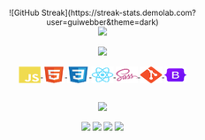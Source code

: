 
<div align="center">
  <br>![GitHub Streak](https://streak-stats.demolab.com?user=guiwebber&theme=dark)


  <br> 
 <img src="https://github-readme-streak-stats.herokuapp.com?user=guiwebber&hide_total_contributions=true&hide_longest_streak=true"/>
  <br>
</div>
<div align="center">
  <br>
 <a href="https://github.com/guiwebber">
  <img height="180em" src="https://github-readme-stats.vercel.app/api/top-langs/?username=guiwebber&layout=compact&langs_count=6&theme=dark"/>
 
</div>
<div align="center" style="display: inline_block"><br>
  <img align="center" alt="Js" height="30" width="40" src="https://raw.githubusercontent.com/devicons/devicon/master/icons/javascript/javascript-plain.svg">
  <img align="center" alt="HTML" height="30" width="40" src="https://raw.githubusercontent.com/devicons/devicon/master/icons/html5/html5-original.svg">
  <img align="center" alt="CSS" height="30" width="40" src="https://raw.githubusercontent.com/devicons/devicon/master/icons/css3/css3-original.svg">
  <img align="center" alt="CSS" height="30" width="40" src="https://raw.githubusercontent.com/devicons/devicon/master/icons/react/react-original.svg">
  <img align="center" alt="CSS" height="30" width="40" src="https://raw.githubusercontent.com/devicons/devicon/master/icons/sass/sass-original.svg">
  <img align="center" alt="CSS" height="30" width="40" src="https://raw.githubusercontent.com/devicons/devicon/master/icons/git/git-original.svg">
    <img align="center" alt="CSS" height="30" width="40" src="https://raw.githubusercontent.com/devicons/devicon/master/icons/bootstrap/bootstrap-original.svg">
  </div>


 <div align="center">

   <br>
   <br>
   
  <img src="https://spotify-github-profile.kittinanx.com/api/view?uid=12178131226&cover_image=true&theme=default&show_offline=false&background_color=121212&interchange=false)](https://github.com/kittinan/spotify-github-profile"/>
 <br>
 </div>
 
<div align="center"> 
  <br>
  <a href="https://instagram.com/gui.webber" target="_blank"><img src="https://img.shields.io/badge/-Instagram-%23E4405F?style=for-the-badge&logo=instagram&logoColor=white" target="_blank"></a>
 <a href="#" target="_blank"><img src="https://img.shields.io/badge/Discord-7289DA?style=for-the-badge&logo=discord&logoColor=white" target="_blank"></a> 
  <a href = "mailto:guiz1n.webber@gmail.com"><img src="https://img.shields.io/badge/-Gmail-%23333?style=for-the-badge&logo=gmail&logoColor=white" target="_blank"></a>
  <a href="https://www.linkedin.com/in/guilherme-webber-00052318a/" target="_blank"><img src="https://img.shields.io/badge/-LinkedIn-%230077B5?style=for-the-badge&logo=linkedin&logoColor=white" target="_blank"></a> 

</div>
